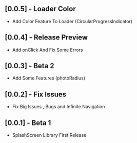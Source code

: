 ## [0.0.5] - Loader Color
  * Add Color Feature To Loader (CircularProgressIndicator)
## [0.0.4] - Release Preview
  * Add onClick And Fix Some Errors
## [0.0.3] - Beta 2 
  * Add Some Features (photoRadius)
## [0.0.2] - Fix Issues 
  * Fix Big Issues , Bugs and Infinite Navigation
## [0.0.1] - Beta 1
  * SplashScreen Library First Release
